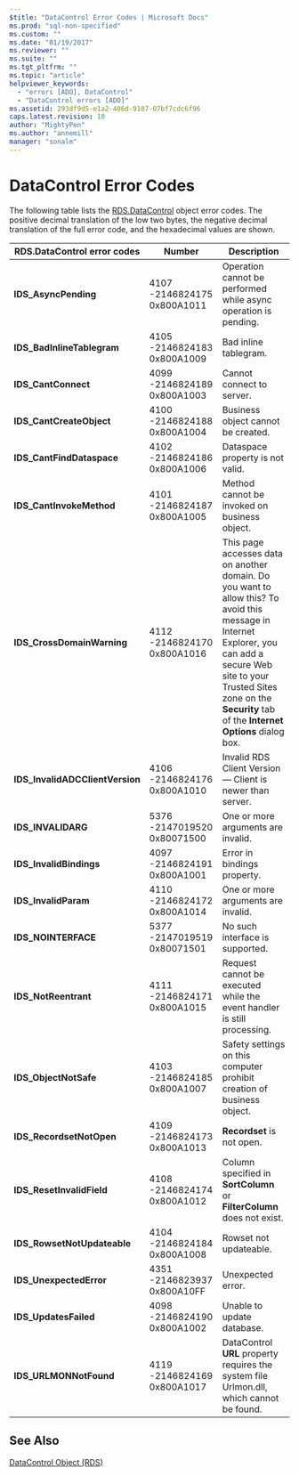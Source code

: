 ```yaml
---
$title: "DataControl Error Codes | Microsoft Docs"
ms.prod: "sql-non-specified"
ms.custom: ""
ms.date: "01/19/2017"
ms.reviewer: ""
ms.suite: ""
ms.tgt_pltfrm: ""
ms.topic: "article"
helpviewer_keywords: 
  - "errors [ADO], DataControl"
  - "DataControl errors [ADO]"
ms.assetid: 293df9d5-e1a2-406d-9107-07bf7cdc6f96
caps.latest.revision: 10
author: "MightyPen"
ms.author: "annemill"
manager: "sonalm"
---
```

# DataControl Error Codes
The following table lists the [RDS.DataControl](../../../ado/reference/rds-api/datacontrol-object-rds.md) object error codes. The positive decimal translation of the low two bytes, the negative decimal translation of the full error code, and the hexadecimal values are shown.  
  
|RDS.DataControl error codes|Number|Description|  
|---------------------------------|------------|-----------------|  
|**IDS_AsyncPending**|4107 -2146824175 0x800A1011|Operation cannot be performed while async operation is pending.|  
|**IDS_BadInlineTablegram**|4105 -2146824183 0x800A1009|Bad inline tablegram.|  
|**IDS_CantConnect**|4099 -2146824189 0x800A1003|Cannot connect to server.|  
|**IDS_CantCreateObject**|4100 -2146824188 0x800A1004|Business object cannot be created.|  
|**IDS_CantFindDataspace**|4102 -2146824186 0x800A1006|Dataspace property is not valid.|  
|**IDS_CantInvokeMethod**|4101 -2146824187 0x800A1005|Method cannot be invoked on business object.|  
|**IDS_CrossDomainWarning**|4112 -2146824170 0x800A1016|This page accesses data on another domain. Do you want to allow this? To avoid this message in Internet Explorer, you can add a secure Web site to your Trusted Sites zone on the **Security** tab of the **Internet Options** dialog box.|  
|**IDS_InvalidADCClientVersion**|4106 -2146824176 0x800A1010|Invalid RDS Client Version — Client is newer than server.|  
|**IDS_INVALIDARG**|5376 -2147019520 0x80071500|One or more arguments are invalid.|  
|**IDS_InvalidBindings**|4097 -2146824191 0x800A1001|Error in bindings property.|  
|**IDS_InvalidParam**|4110 -2146824172 0x800A1014|One or more arguments are invalid.|  
|**IDS_NOINTERFACE**|5377 -2147019519 0x80071501|No such interface is supported.|  
|**IDS_NotReentrant**|4111 -2146824171 0x800A1015|Request cannot be executed while the event handler is still processing.|  
|**IDS_ObjectNotSafe**|4103 -2146824185 0x800A1007|Safety settings on this computer prohibit creation of business object.|  
|**IDS_RecordsetNotOpen**|4109 -2146824173 0x800A1013|**Recordset** is not open.|  
|**IDS_ResetInvalidField**|4108 -2146824174 0x800A1012|Column specified in **SortColumn** or **FilterColumn** does not exist.|  
|**IDS_RowsetNotUpdateable**|4104 -2146824184 0x800A1008|Rowset not updateable.|  
|**IDS_UnexpectedError**|4351 -2146823937 0x800A10FF|Unexpected error.|  
|**IDS_UpdatesFailed**|4098 -2146824190 0x800A1002|Unable to update database.|  
|**IDS_URLMONNotFound**|4119 -2146824169 0x800A1017|DataControl **URL** property requires the system file Urlmon.dll, which cannot be found.|  
  
## See Also  
 [DataControl Object (RDS)](../../../ado/reference/rds-api/datacontrol-object-rds.md)